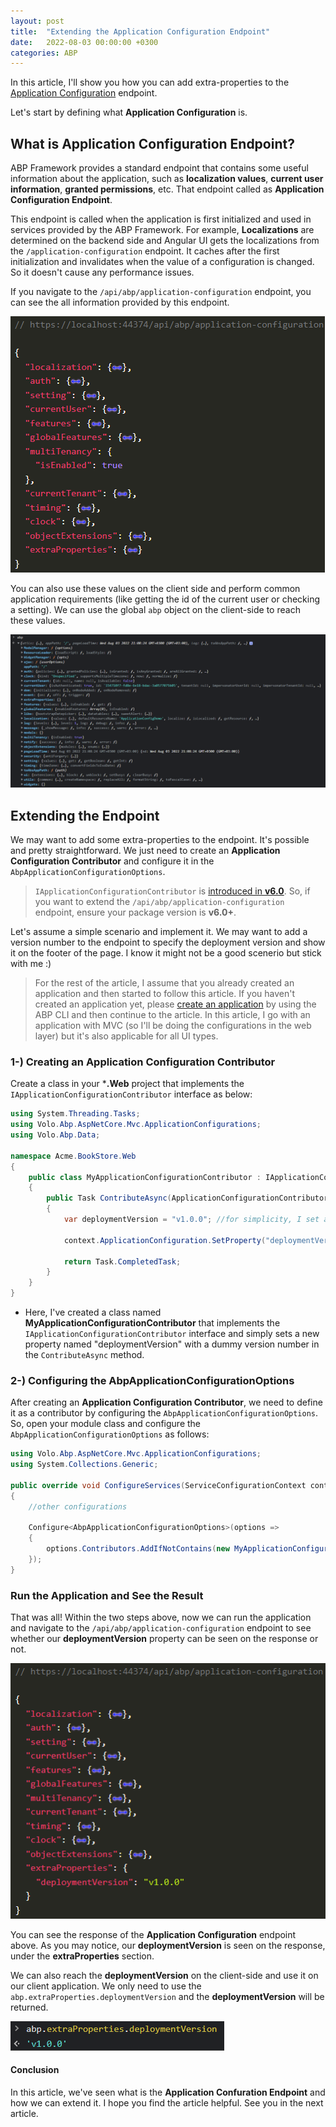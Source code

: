 ```yaml
---
layout: post
title:  "Extending the Application Configuration Endpoint"
date:   2022-08-03 00:00:00 +0300
categories: ABP
---
```


In this article, I'll show you how you can add extra-properties to the [Application Configuration](https://docs.abp.io/en/abp/latest/API/Application-Configuration) endpoint. 

Let's start by defining what **Application Configuration** is.

## What is Application Configuration Endpoint?

ABP Framework provides a standard endpoint that contains some useful information about the application, such as **localization values**, **current user information**, **granted permissions**, etc. That endpoint called as **Application Configuration Endpoint**.

This endpoint is called when the application is first initialized and used in services provided by the ABP Framework. For example, **Localizations** are determined on the backend side and Angular UI gets the localizations from the `/application-configuration` endpoint. It caches after the first initialization and invalidates when the value of a configuration is changed. So it doesn't cause any performance issues.

If you navigate to the `/api/abp/application-configuration` endpoint, you can see the all information provided by this endpoint.

![](/assets/images/application-configuration-article/application-configuration-endpoint.png)

You can also use these values on the client side and perform common application requirements (like getting the id of the current user or checking a setting). We can use the global `abp` object on the client-side to reach these values.

![](/assets/images/application-configuration-article/application-configuration-js.png)

## Extending the Endpoint

We may want to add some extra-properties to the endpoint. It's possible and pretty straightforward. We just need to create an **Application Configuration Contributor** and configure it in the `AbpApplicationConfigurationOptions`.

> `IApplicationConfigurationContributor` is [introduced in **v6.0**](https://github.com/abpframework/abp/pull/13100). So, if you want to extend the `/api/abp/application-configuration` endpoint, ensure your package version is **v6.0+**.

Let's assume a simple scenario  and implement it. We may want to add a version number to the endpoint to specify the deployment version and show it on the footer of the page. I know it might not be a good scenerio but stick with me :)

> For the rest of the article, I assume that you already created an application and then started to follow this article. If you haven't created an application yet, please [create an application](https://docs.abp.io/en/abp/latest/CLI#new) by using the ABP CLI and then continue to the article. In this article, I go with an application with MVC (so I'll be doing the configurations in the web layer) but it's also applicable for all UI types.

### 1-) Creating an Application Configuration Contributor

Create a class in your ***.Web** project that implements the `IApplicationConfigurationContributor` interface as below:

```csharp
using System.Threading.Tasks;
using Volo.Abp.AspNetCore.Mvc.ApplicationConfigurations;
using Volo.Abp.Data;

namespace Acme.BookStore.Web
{
    public class MyApplicationConfigurationContributor : IApplicationConfigurationContributor
    {
        public Task ContributeAsync(ApplicationConfigurationContributorContext context)
        {
            var deploymentVersion = "v1.0.0"; //for simplicity, I set an random version number

            context.ApplicationConfiguration.SetProperty("deploymentVersion", deploymentVersion);

            return Task.CompletedTask;
        }
    }
}
```

* Here, I've created a class named **MyApplicationConfigurationContributor** that implements the `IApplicationConfigurationContributor` interface and simply sets a new property named "deploymentVersion" with a dummy version number in the `ContributeAsync` method.

### 2-) Configuring the AbpApplicationConfigurationOptions

After creating an **Application Configuration Contributor**, we need to define it as a contributor by configuring the `AbpApplicationConfigurationOptions`. So, open your module class and configure the `AbpApplicationConfigurationOptions` as follows:

```csharp
using Volo.Abp.AspNetCore.Mvc.ApplicationConfigurations;
using System.Collections.Generic;

public override void ConfigureServices(ServiceConfigurationContext context)
{
    //other configurations

    Configure<AbpApplicationConfigurationOptions>(options => 
    {
        options.Contributors.AddIfNotContains(new MyApplicationConfigurationContributor());
    });
}
```

### Run the Application and See the Result

That was all! Within the two steps above, now we can run the application and navigate to the `/api/abp/application-configuration` endpoint to see whether our **deploymentVersion** property can be seen on the response or not.

![](/assets/images/application-configuration-article/deployment-version.png)

You can see the response of the **Application Configuration** endpoint above. As you may notice, our **deploymentVersion** is seen on the response, under the **extraProperties** section. 

We can also reach the **deploymentVersion** on the client-side and use it on our client application. We only need to use the `abp.extraProperties.deploymentVersion` and the **deploymentVersion** will be returned.

![](/assets/images/application-configuration-article/deployment-version-console.png)


#### Conclusion

In this article, we've seen what is the **Application Confuration Endpoint** and how we can extend it. I hope you find the article helpful. See you in the next article.
